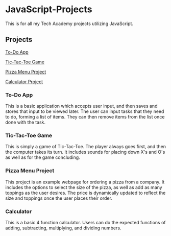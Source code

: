 # JavaScript-Projects
This is for all my Tech Academy projects utilizing JavaScript.

## Projects
[To-Do App](todo_app)

[Tic-Tac-Toe Game](TicTacToe)

[Pizza Menu Project](Pizza%20Project)

[Calculator Project](JavaScript%20Projects)

### To-Do App
This is a basic application which accepts user input, and then saves and stores that input to be viewed later. The user can input tasks that they need to do, forming a list of items. They can then remove items from the list once done with the task.

### Tic-Tac-Toe Game
This is simply a game of Tic-Tac-Toe. The player always goes first, and then the computer takes its turn. It includes sounds for placing down X's and O's as well as for the game concluding.

### Pizza Menu Project
This project is an example webpage for ordering a pizza from a company. It includes the options to select the size of the pizza, as well as add as many toppings as the user desires. The price is dynamically updated to reflect the size and toppings once the user places their order.

### Calculator
This is a basic 4 function calculator. Users can do the expected functions of adding, subtracting, multiplying, and dividing numbers.
